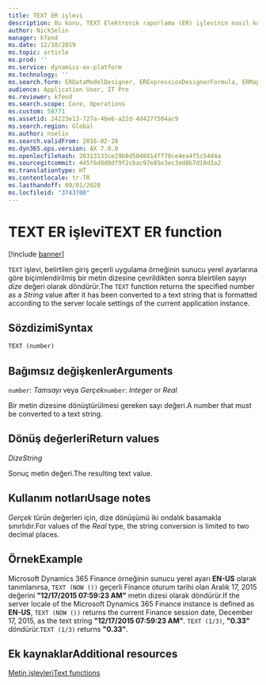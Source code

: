 ```yaml
---
title: TEXT ER işlevi
description: Bu konu, TEXT Elektronik raporlama (ER) işlevinin nasıl kullanıldığı hakkında bilgi sağlar.
author: NickSelin
manager: kfend
ms.date: 12/10/2019
ms.topic: article
ms.prod: ''
ms.service: dynamics-ax-platform
ms.technology: ''
ms.search.form: ERDataModelDesigner, ERExpressionDesignerFormula, ERMappedFormatDesigner, ERModelMappingDesigner
audience: Application User, IT Pro
ms.reviewer: kfend
ms.search.scope: Core, Operations
ms.custom: 58771
ms.assetid: 24223e13-727a-4be6-a22d-4d427f504ac9
ms.search.region: Global
ms.author: nselin
ms.search.validFrom: 2016-02-28
ms.dyn365.ops.version: AX 7.0.0
ms.openlocfilehash: 20313133ce29b8d5048814ff78ce4ea4f5c54d4a
ms.sourcegitcommit: 445f6d8d0df9f2cbac97e85e3ec3ed8b7d18d3a2
ms.translationtype: HT
ms.contentlocale: tr-TR
ms.lasthandoff: 09/01/2020
ms.locfileid: "3743700"
---
```

# <a name="text-er-function"></a><span data-ttu-id="4f233-103">TEXT ER işlevi</span><span class="sxs-lookup"><span data-stu-id="4f233-103">TEXT ER function</span></span>

[!include [banner](../includes/banner.md)]

<span data-ttu-id="4f233-104">`TEXT` işlevi, belirtilen giriş geçerli uygulama örneğinin sunucu yerel ayarlarına göre biçimlendirilmiş bir metin dizesine çevrildikten sonra bleirtilen sayıyı *dize* değeri olarak döndürür.</span><span class="sxs-lookup"><span data-stu-id="4f233-104">The `TEXT` function returns the specified number as a *String* value after it has been converted to a text string that is formatted according to the server locale settings of the current application instance.</span></span>

## <a name="syntax"></a><span data-ttu-id="4f233-105">Sözdizimi</span><span class="sxs-lookup"><span data-stu-id="4f233-105">Syntax</span></span>

```vb
TEXT (number)
```

## <a name="arguments"></a><span data-ttu-id="4f233-106">Bağımsız değişkenler</span><span class="sxs-lookup"><span data-stu-id="4f233-106">Arguments</span></span>

<span data-ttu-id="4f233-107">`number`: *Tamsayı* veya *Gerçek*</span><span class="sxs-lookup"><span data-stu-id="4f233-107">`number`: *Integer* or *Real*</span></span>

<span data-ttu-id="4f233-108">Bir metin dizesine dönüştürülmesi gereken sayı değeri.</span><span class="sxs-lookup"><span data-stu-id="4f233-108">A number that must be converted to a text string.</span></span>

## <a name="return-values"></a><span data-ttu-id="4f233-109">Dönüş değerleri</span><span class="sxs-lookup"><span data-stu-id="4f233-109">Return values</span></span>

<span data-ttu-id="4f233-110">*Dize*</span><span class="sxs-lookup"><span data-stu-id="4f233-110">*String*</span></span>

<span data-ttu-id="4f233-111">Sonuç metin değeri.</span><span class="sxs-lookup"><span data-stu-id="4f233-111">The resulting text value.</span></span>

## <a name="usage-notes"></a><span data-ttu-id="4f233-112">Kullanım notları</span><span class="sxs-lookup"><span data-stu-id="4f233-112">Usage notes</span></span>

<span data-ttu-id="4f233-113">*Gerçek* türün değerleri için, dize dönüşümü iki ondalık basamakla sınırlıdır.</span><span class="sxs-lookup"><span data-stu-id="4f233-113">For values of the *Real* type, the string conversion is limited to two decimal places.</span></span>

## <a name="example"></a><span data-ttu-id="4f233-114">Örnek</span><span class="sxs-lookup"><span data-stu-id="4f233-114">Example</span></span>

<span data-ttu-id="4f233-115">Microsoft Dynamics 365 Finance örneğinin sunucu yerel ayarı **EN-US** olarak tanımlanırsa, `TEXT (NOW ())` geçerli Finance oturum tarihi olan Aralık 17, 2015 değerini **"12/17/2015 07:59:23 AM"** metin dizesi olarak döndürür.</span><span class="sxs-lookup"><span data-stu-id="4f233-115">If the server locale of the Microsoft Dynamics 365 Finance instance is defined as **EN-US**, `TEXT (NOW ())` returns the current Finance session date, December 17, 2015, as the text string **"12/17/2015 07:59:23 AM"**.</span></span> <span data-ttu-id="4f233-116">`TEXT (1/3)`, **"0.33"** döndürür.</span><span class="sxs-lookup"><span data-stu-id="4f233-116">`TEXT (1/3)` returns **"0.33"**.</span></span>

## <a name="additional-resources"></a><span data-ttu-id="4f233-117">Ek kaynaklar</span><span class="sxs-lookup"><span data-stu-id="4f233-117">Additional resources</span></span>

[<span data-ttu-id="4f233-118">Metin işlevleri</span><span class="sxs-lookup"><span data-stu-id="4f233-118">Text functions</span></span>](er-functions-category-text.md)
